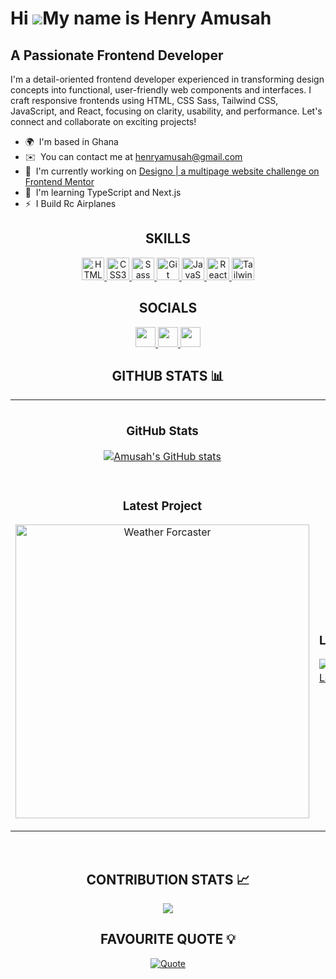# Hi ![](https://user-images.githubusercontent.com/18350557/176309783-0785949b-9127-417c-8b55-ab5a4333674e.gif)My name is Henry Amusah

## A Passionate Frontend Developer

I'm a detail-oriented frontend developer experienced in transforming design concepts into functional, user-friendly web components and interfaces. I craft responsive frontends using HTML, CSS Sass, Tailwind CSS, JavaScript, and React, focusing on clarity, usability, and performance. Let's connect and collaborate on exciting projects!

- 🌍  I'm based in Ghana
- ✉️  You can contact me at [henryamusah@gmail.com](mailto:henryamusah@gmail.com)
- 🚀  I'm currently working on [Designo | a multipage website challenge on Frontend Mentor](http://www.frontendmentor.io/challenges/designo-multipage-website-G48K6rfUT)
- 🧠  I'm learning TypeScript and Next.js
- ⚡  I Build Rc Airplanes

<h2 align="center">SKILLS</h2>

<p align="center">
<a href="https://developer.mozilla.org/en-US/docs/Glossary/HTML5" target="_blank" rel="noreferrer">
  <img src="https://raw.githubusercontent.com/danielcranney/readme-generator/main/public/icons/skills/html5-colored.svg" width="36" height="36" alt="HTML5" />
</a>
<a href="https://www.w3.org/TR/CSS/#css" target="_blank" rel="noreferrer">
  <img src="https://raw.githubusercontent.com/danielcranney/readme-generator/main/public/icons/skills/css3-colored.svg" width="36" height="36" alt="CSS3" />
</a>
<a href="https://sass-lang.com/" target="_blank" rel="noreferrer">
  <img src="https://raw.githubusercontent.com/danielcranney/readme-generator/main/public/icons/skills/sass-colored.svg" width="36" height="36" alt="Sass" />
</a>
<a href="https://git-scm.com/" target="_blank" rel="noreferrer">
  <img src="https://raw.githubusercontent.com/danielcranney/readme-generator/main/public/icons/skills/git-colored.svg" width="36" height="36" alt="Git" />
</a>
<a href="https://developer.mozilla.org/en-US/docs/Web/JavaScript" target="_blank" rel="noreferrer">
  <img src="https://raw.githubusercontent.com/danielcranney/readme-generator/main/public/icons/skills/javascript-colored.svg" width="36" height="36" alt="JavaScript" />
</a>
<a href="https://reactjs.org/" target="_blank" rel="noreferrer">
  <img src="https://raw.githubusercontent.com/danielcranney/readme-generator/main/public/icons/skills/react-colored.svg" width="36" height="36" alt="React" />
</a>
<a href="https://tailwindcss.com/" target="_blank" rel="noreferrer">
  <img src="https://raw.githubusercontent.com/danielcranney/readme-generator/main/public/icons/skills/tailwindcss-colored.svg" width="36" height="36" alt="TailwindCSS" />
</a>
<!--<a href="https://www.typescriptlang.org/" target="_blank" rel="noreferrer">
  <img src="https://raw.githubusercontent.com/danielcranney/readme-generator/main/public/icons/skills/typescript-colored.svg" width="36" height="36" alt="TypeScript" />
</a>
<a href="https://nextjs.org/docs" target="_blank" rel="noreferrer">
  <img src="https://raw.githubusercontent.com/danielcranney/readme-generator/main/public/icons/skills/nextjs-colored.svg" width="36" height="36" alt="NextJs" />
</a>
</p> -->

<h2 align="center">SOCIALS</h2>

<p align="center"> <a href="https://www.github.com/Amusah" target="_blank" rel="noreferrer"> <picture> <source media="(prefers-color-scheme: dark)" srcset="https://raw.githubusercontent.com/danielcranney/readme-generator/main/public/icons/socials/github-dark.svg" /> <source media="(prefers-color-scheme: light)" srcset="https://raw.githubusercontent.com/danielcranney/readme-generator/main/public/icons/socials/github.svg" /> <img src="https://raw.githubusercontent.com/danielcranney/readme-generator/main/public/icons/socials/github.svg" width="32" height="32" /> </picture> </a> <a href="https://www.linkedin.com/in/henry-amusah-485744168/" target="_blank" rel="noreferrer"> <picture> <source media="(prefers-color-scheme: dark)" srcset="https://raw.githubusercontent.com/danielcranney/readme-generator/main/public/icons/socials/linkedin-dark.svg" /> <source media="(prefers-color-scheme: light)" srcset="https://raw.githubusercontent.com/danielcranney/readme-generator/main/public/icons/socials/linkedin.svg" /> <img src="https://raw.githubusercontent.com/danielcranney/readme-generator/main/public/icons/socials/linkedin.svg" width="32" height="32" /> </picture> </a> <a href="https://www.x.com/x.com/henry_amusah" target="_blank" rel="noreferrer"> <picture> <source media="(prefers-color-scheme: dark)" srcset="https://raw.githubusercontent.com/danielcranney/readme-generator/main/public/icons/socials/twitter-dark.svg" /> <source media="(prefers-color-scheme: light)" srcset="https://raw.githubusercontent.com/danielcranney/readme-generator/main/public/icons/socials/twitter.svg" /> <img src="https://raw.githubusercontent.com/danielcranney/readme-generator/main/public/icons/socials/twitter.svg" width="32" height="32" /> </picture> </a></p>


<h2 align="center">GITHUB STATS 📊</h2>

<table width="100%">
  <tr>
    <td width="50%">
      <h3 align="center"><strong>GitHub Stats</strong></h3>
      <p align="center">
        <a href="https://www.github.com/Amusah">
          <img src="https://github-readme-stats.vercel.app/api?username=Amusah&show_icons=true&hide=&count_private=true&title_color=3382ed&text_color=64748b&icon_color=3382ed&bg_color=22272e&hide_border=true&show_icons=true" alt="Amusah's GitHub stats" />
        </a>
      </p>
    </td>
    <td width="50%">
      <h3 align="center"><strong>Streak Stats</strong></h3>
      <p align="center">
        <a href="https://www.github.com/Amusah"><img src="https://github-readme-streak-stats.herokuapp.com/?user=Amusah&stroke=64748b&background=22272e&ring=3382ed&fire=3382ed&currStreakNum=64748b&currStreakLabel=3382ed&sideNums=64748b&sideLabels=64748b&dates=64748b&hide_border=true" /></a>
      </p>
    </td>
  </tr>
  <tr>
    <td width="50%">
      <h3 align="center"><strong>Latest Project</strong></h3>
      <p align="center">
        <a href="https://github.com/Amusah/Weather-forecast">
          <img align="center" width="470" src="https://github-readme-stats.vercel.app/api/pin/?username=Amusah&repo=Weather-forecast&bg_color=22272e&title_color=3382ed&text_color=64748b&hide_border=true&show_icons=true" alt="Weather Forcaster" />
        </a>
      </p>
    </td>
    <td width="50%">
      <h3 align="center"><strong>Languages</strong></h3>
      <p align="center">
        <a href="https://github.com/Amusah" align="left"><img src="https://github-readme-stats.vercel.app/api/top-langs/?username=Amusah&langs_count=10&title_color=3382ed&text_color=64748b&icon_color=3382ed&bg_color=22272e&hide_border=true&locale=en&custom_title=Top%20%Languages" alt="Top Languages" /></a>
      </p>
    </td>
  </tr>
</table>
<br />

<!--Contribution Graph-->
<h2 align="center">CONTRIBUTION STATS 📈</h2>
<div align="center">
    <img src="https://github-readme-activity-graph.vercel.app/graph?username=Amusah&bg_color=22272e&color=3382ed&line=c56a90&point=ffeb95&area=false&hide_border=true">
</div>

<!--Favourite Quote--> 
<h2 align="center">FAVOURITE QUOTE 💡</h2>
<p align="center">
  <a href="https://www.goodreads.com/quotes/17303-ancora-imparo-yet-i-am-learning">
    <img src="https://readme-daily-quotes.vercel.app/api?author=Michelangelo&quote=Ancora%20Imparo.%20&bg_color=22272e&author_color=ffffff&accent_color=64748b&hide_border=true" alt="Quote">
  </a>
</p>
